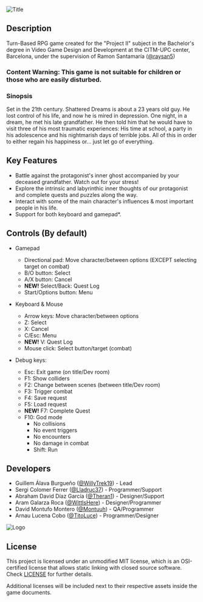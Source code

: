 ![Title](https://github.com/WillyTrek19/Project-19-2000/blob/master/docs/Wiki%20Resources/Title.png)

## Description

Turn-Based RPG game created for the "Project II" subject in the Bachelor's degree in Video Game Design and Development at the CITM-UPC center, Barcelona, under the supervision of Ramon Santamaría ([@raysan5](https://github.com/raysan5))

### **Content Warning: This game is not suitable for children or those who are easily disturbed.**

### Sinopsis
Set in the 21th century. Shattered Dreams is about a 23 years old guy. He lost control of his life, and now he is mired in depression. One night, in a dream, he met his late grandfather. He then told him that he would have to visit three of his most traumatic experiences: His time at school, a party in his adolescence and his nightmarish days of terrible jobs. All of this in order to either regain his happiness or... just let go of everything.

## Key Features
- Battle against the protagonist's inner ghost accompanied by your deceased grandfather. Watch out for your stress!
- Explore the intrinsic and labyrinthic inner thoughts of our protagonist and complete quests and puzzles along the way.
- Interact with some of the main character's influences & most important people in his life.
- Support for both keyboard and gamepad*.

## Controls (By default)
- Gamepad
  - Directional pad: Move character/between options (EXCEPT selecting target on combat)
  - B/O button: Select
  - A/X button: Cancel
  - **NEW!** Select/Back: Quest Log
  - Start/Options button: Menu

- Keyboard & Mouse
  - Arrow keys: Move character/between options
  - Z: Select
  - X: Cancel
  - C/Esc: Menu
  - **NEW!** V: Quest Log
  - Mouse click: Select button/target (combat)

- Debug keys:
  - Esc: Exit game (on title/Dev room)
  - F1: Show colliders
  - F2: Change between scenes (between title/Dev room)
  - F3: Trigger combat
  - F4: Save request
  - F5: Load request
  - **NEW!** F7: Complete Quest
  - F10: God mode
    - No collisions
    - No event triggers
    - No encounters
    - No damage in combat
    - Shift: Run

## Developers

 - Guillem Álava Burgueño ([@WillyTrek19](https://github.com/WillyTrek19/)) - Lead
 - Sergi Colomer Ferrer ([@Lladruc37](https://github.com/Lladruc37)) - Programmer/Support
 - Abraham David Díaz García ([@Theran1](https://github.com/Theran1))  - Designer/Support
 - Aram Galarza Roca ([@WittIsHere](https://github.com/WittIsHere)) - Designer/Programmer
 - David Montufo Montero ([@Montuuh](https://github.com/Montuuh)) - QA/Programmer
 - Arnau Lucena Cobo ([@TitoLuce](https://github.com/TitoLuce)) - Programmer/Designer

![Logo](https://github.com/WillyTrek19/Project-19-2000/blob/master/docs/Wiki%20Resources/LogoSmall.png)

## License

This project is licensed under an unmodified MIT license, which is an OSI-certified license that allows static linking with closed source software. Check [LICENSE](LICENSE) for further details.

Additional licenses will be included next to their respective assets inside the game documents.
